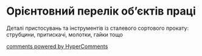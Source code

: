 <div id="hypercomments_widget" class="js-hypercomments-widget invisible"></div>

# Орієнтовний перелік об’єктів праці

Деталі пристосувань та інструментів із сталевого сортового прокату: струбцини, притискачі, молотки, гайки тощо

<div class="js-hypercomments-container">
<a href="http://hypercomments.com" class="hc-link" title="comments widget">comments powered by HyperComments</a>
</div>